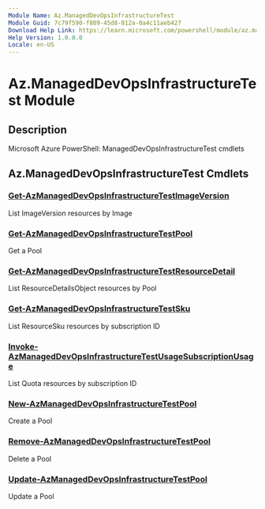 ```yaml
---
Module Name: Az.ManagedDevOpsInfrastructureTest
Module Guid: 7c79f590-f809-45d8-812a-0a4c11aeb427
Download Help Link: https://learn.microsoft.com/powershell/module/az.manageddevopsinfrastructuretest
Help Version: 1.0.0.0
Locale: en-US
---
```


# Az.ManagedDevOpsInfrastructureTest Module
## Description
Microsoft Azure PowerShell: ManagedDevOpsInfrastructureTest cmdlets

## Az.ManagedDevOpsInfrastructureTest Cmdlets
### [Get-AzManagedDevOpsInfrastructureTestImageVersion](Get-AzManagedDevOpsInfrastructureTestImageVersion.md)
List ImageVersion resources by Image

### [Get-AzManagedDevOpsInfrastructureTestPool](Get-AzManagedDevOpsInfrastructureTestPool.md)
Get a Pool

### [Get-AzManagedDevOpsInfrastructureTestResourceDetail](Get-AzManagedDevOpsInfrastructureTestResourceDetail.md)
List ResourceDetailsObject resources by Pool

### [Get-AzManagedDevOpsInfrastructureTestSku](Get-AzManagedDevOpsInfrastructureTestSku.md)
List ResourceSku resources by subscription ID

### [Invoke-AzManagedDevOpsInfrastructureTestUsageSubscriptionUsage](Invoke-AzManagedDevOpsInfrastructureTestUsageSubscriptionUsage.md)
List Quota resources by subscription ID

### [New-AzManagedDevOpsInfrastructureTestPool](New-AzManagedDevOpsInfrastructureTestPool.md)
Create a Pool

### [Remove-AzManagedDevOpsInfrastructureTestPool](Remove-AzManagedDevOpsInfrastructureTestPool.md)
Delete a Pool

### [Update-AzManagedDevOpsInfrastructureTestPool](Update-AzManagedDevOpsInfrastructureTestPool.md)
Update a Pool

